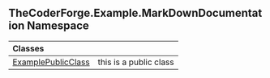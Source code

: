 ## TheCoderForge.Example.MarkDownDocumentation Namespace

| Classes | |
| :--- | :--- |
| [ExamplePublicClass](TheCoderForge.Example.MarkDownDocumentation.ExamplePublicClass.md 'TheCoderForge.Example.MarkDownDocumentation.ExamplePublicClass') | this is a public class |
